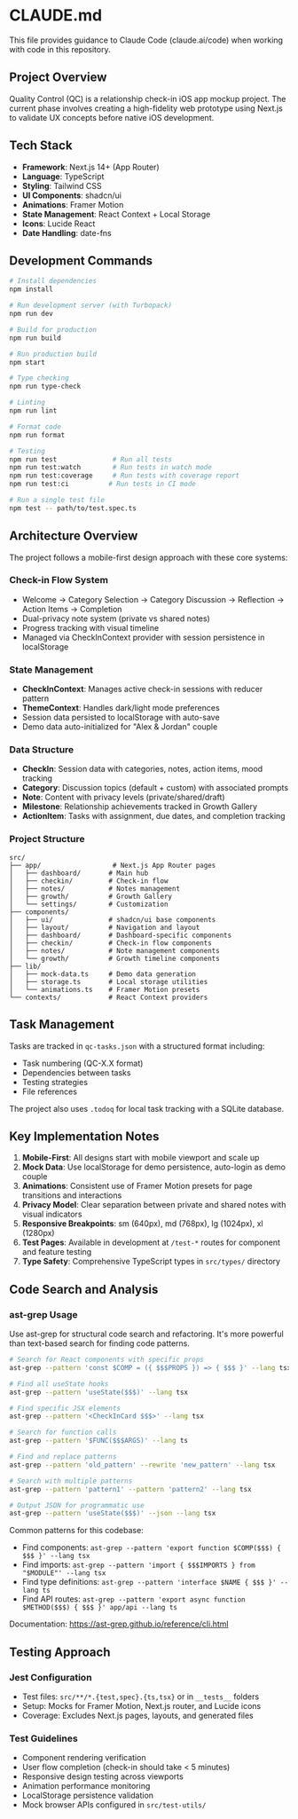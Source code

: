 # CLAUDE.md

This file provides guidance to Claude Code (claude.ai/code) when working with code in this repository.

## Project Overview

Quality Control (QC) is a relationship check-in iOS app mockup project. The current phase involves creating a high-fidelity web prototype using Next.js to validate UX concepts before native iOS development.

## Tech Stack

- **Framework**: Next.js 14+ (App Router)
- **Language**: TypeScript
- **Styling**: Tailwind CSS
- **UI Components**: shadcn/ui
- **Animations**: Framer Motion
- **State Management**: React Context + Local Storage
- **Icons**: Lucide React
- **Date Handling**: date-fns

## Development Commands

```bash
# Install dependencies
npm install

# Run development server (with Turbopack)
npm run dev

# Build for production
npm run build

# Run production build
npm start

# Type checking
npm run type-check

# Linting
npm run lint

# Format code
npm run format

# Testing
npm run test              # Run all tests
npm run test:watch        # Run tests in watch mode
npm run test:coverage     # Run tests with coverage report
npm run test:ci          # Run tests in CI mode

# Run a single test file
npm test -- path/to/test.spec.ts
```

## Architecture Overview

The project follows a mobile-first design approach with these core systems:

### Check-in Flow System
- Welcome → Category Selection → Category Discussion → Reflection → Action Items → Completion
- Dual-privacy note system (private vs shared notes)
- Progress tracking with visual timeline
- Managed via CheckInContext provider with session persistence in localStorage

### State Management
- **CheckInContext**: Manages active check-in sessions with reducer pattern
- **ThemeContext**: Handles dark/light mode preferences
- Session data persisted to localStorage with auto-save
- Demo data auto-initialized for "Alex & Jordan" couple

### Data Structure
- **CheckIn**: Session data with categories, notes, action items, mood tracking
- **Category**: Discussion topics (default + custom) with associated prompts
- **Note**: Content with privacy levels (private/shared/draft)
- **Milestone**: Relationship achievements tracked in Growth Gallery
- **ActionItem**: Tasks with assignment, due dates, and completion tracking

### Project Structure
```
src/
├── app/                  # Next.js App Router pages
│   ├── dashboard/       # Main hub
│   ├── checkin/         # Check-in flow
│   ├── notes/           # Notes management
│   ├── growth/          # Growth Gallery
│   └── settings/        # Customization
├── components/
│   ├── ui/              # shadcn/ui base components
│   ├── layout/          # Navigation and layout
│   ├── dashboard/       # Dashboard-specific components
│   ├── checkin/         # Check-in flow components
│   ├── notes/           # Note management components
│   └── growth/          # Growth timeline components
├── lib/
│   ├── mock-data.ts     # Demo data generation
│   ├── storage.ts       # Local storage utilities
│   └── animations.ts    # Framer Motion presets
└── contexts/            # React Context providers
```

## Task Management

Tasks are tracked in `qc-tasks.json` with a structured format including:
- Task numbering (QC-X.X format)
- Dependencies between tasks
- Testing strategies
- File references

The project also uses `.todoq` for local task tracking with a SQLite database.

## Key Implementation Notes

1. **Mobile-First**: All designs start with mobile viewport and scale up
2. **Mock Data**: Use localStorage for demo persistence, auto-login as demo couple
3. **Animations**: Consistent use of Framer Motion presets for page transitions and interactions
4. **Privacy Model**: Clear separation between private and shared notes with visual indicators
5. **Responsive Breakpoints**: sm (640px), md (768px), lg (1024px), xl (1280px)
6. **Test Pages**: Available in development at `/test-*` routes for component and feature testing
7. **Type Safety**: Comprehensive TypeScript types in `src/types/` directory

## Code Search and Analysis

### ast-grep Usage

Use ast-grep for structural code search and refactoring. It's more powerful than text-based search for finding code patterns.

```bash
# Search for React components with specific props
ast-grep --pattern 'const $COMP = ({ $$$PROPS }) => { $$$ }' --lang tsx

# Find all useState hooks
ast-grep --pattern 'useState($$$)' --lang tsx

# Find specific JSX elements
ast-grep --pattern '<CheckInCard $$$>' --lang tsx

# Search for function calls
ast-grep --pattern '$FUNC($$$ARGS)' --lang ts

# Find and replace patterns
ast-grep --pattern 'old_pattern' --rewrite 'new_pattern' --lang tsx

# Search with multiple patterns
ast-grep --pattern 'pattern1' --pattern 'pattern2' --lang tsx

# Output JSON for programmatic use
ast-grep --pattern 'useState($$$)' --json --lang tsx
```

Common patterns for this codebase:
- Find components: `ast-grep --pattern 'export function $COMP($$$) { $$$ }' --lang tsx`
- Find imports: `ast-grep --pattern 'import { $$$IMPORTS } from "$MODULE"' --lang tsx`
- Find type definitions: `ast-grep --pattern 'interface $NAME { $$$ }' --lang ts`
- Find API routes: `ast-grep --pattern 'export async function $METHOD($$$) { $$$ }' app/api --lang ts`

Documentation: https://ast-grep.github.io/reference/cli.html

## Testing Approach

### Jest Configuration
- Test files: `src/**/*.{test,spec}.{ts,tsx}` or in `__tests__` folders
- Setup: Mocks for Framer Motion, Next.js router, and Lucide icons
- Coverage: Excludes Next.js pages, layouts, and generated files

### Test Guidelines
- Component rendering verification
- User flow completion (check-in should take < 5 minutes)
- Responsive design testing across viewports
- Animation performance monitoring
- LocalStorage persistence validation
- Mock browser APIs configured in `src/test-utils/`